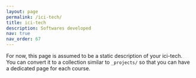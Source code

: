 ```yaml
---
layout: page
permalink: /ici-tech/
title: ici-tech
description: Softwares developed
nav: true
nav_order: 67
---
```


For now, this page is assumed to be a static description of your ici-tech. You can convert it to a collection similar to `_projects/` so that you can have a dedicated page for each course.

